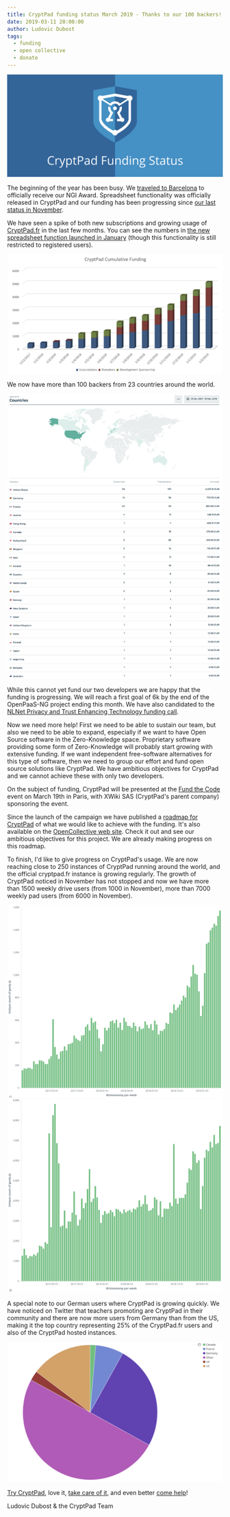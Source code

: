 ```yaml
---
title: CryptPad funding status March 2019 - Thanks to our 100 backers!
date: 2019-03-11 20:00:00
author: Ludovic Dubost
tags:
  - funding
  - open collective
  - donate
---
```


![](/images/cryptpad-funding-blog-cover-generic.png)

The beginning of the year has been busy.
We [traveled to Barcelona](/2019/02/22/Heading-to-Barcelona/) to officially receive our NGI Award.
Spreadsheet functionality was officially released in CryptPad and our funding has been progressing since [our last status in November](/2018/12/09/CryptPad-funding-status-November-2018/).

We have seen a spike of both new subscriptions and growing usage of [CryptPad.fr](https://cryptpad.fr) in the last few months.
You can see the numbers in [the new spreadsheet function launched in January](https://cryptpad.fr/sheet/#/2/sheet/view/ppScrSTQQy7gQ6gwYG2pSvNzedP0mHhhFHWwPl5P+Vk/embed/present/) (though this functionality is still restricted to registered users).

![CryptPad funding details](/images/cryptpad-201902-funding.png)

We now have more than 100 backers from 23 countries around the world.

![CryptPad funding by country](/images/cryptpad-201902-funding-countries.png)

While this cannot yet fund our two developers we are happy that the funding is progressing.
We will reach a first goal of 6k by the end of the OpenPaaS-NG project ending this month.
We have also candidated to the [NLNet Privacy and Trust Enhancing Technology funding call](https://nlnet.nl/news/2019/20190201-call.html). 

Now we need more help!
First we need to be able to sustain our team, but also we need to be able to expand, especially if we want to have Open Source software in the Zero-Knowledge space.
Proprietary software providing some form of Zero-Knowledge will probably start growing with extensive funding.
If we want independent free-software alternatives for this type of software, then we need to group our effort and fund open source solutions like CryptPad.
We have ambitious objectives for CryptPad and we cannot achieve these with only two developers.

On the subject of funding, CryptPad will be presented at the [Fund the Code](https://fundthecode.org/) event on March 19th in Paris, with XWiki SAS (CryptPad's parent company) sponsoring the event.

Since the launch of the campaign we have published a [roadmap for CryptPad](/tags/roadmap/) of what we would like to achieve with the funding.
It's also available on the [OpenCollective web site](https://opencollective.com/cryptpad/#about).
Check it out and see our ambitious objectives for this project.
We are already making progress on this roadmap.

To finish, I'd like to give progress on CryptPad's usage.
We are now reaching close to 250 instances of CryptPad running around the world, and the official cryptpad.fr instance is growing regularly.
The growth of CryptPad noticed in November has not stopped and now we have more than 1500 weekly drive users (from 1000 in November), more than 7000 weekly pad users (from 6000 in November).

![cryptpad drive stats](/images/cryptpad-201902-driveuniqueweek.png)
![cryptpad pad stats](/images/cryptpad-201902-padsuniqueweek.png)

A special note to our German users where CryptPad is growing quickly.
We have noticed on Twitter that teachers promoting are CryptPad in their community and there are now more users from Germany than from the US, making it the top country representing 25% of the CryptPad.fr users and also of the CryptPad hosted instances.

![cryptpad countries](/images/cryptpad-201902-countries.png)

[Try CryptPad](https://cryptpad.fr), love it, [take care of it](https://opencollective.com/cryptpad/), and even better [come help](https://github.com/xwiki-labs/cryptpad)!

Ludovic Dubost & the CryptPad Team
